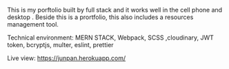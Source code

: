 This is my porftolio built by full stack and it works well in the cell phone and desktop . Beside this is a prortfolio, this also 
includes a resources management tool.

Technical environment: MERN STACK, Webpack, SCSS ,cloudinary, JWT token, bcryptjs, multer, eslint, prettier 

Live view: https://junpan.herokuapp.com/
